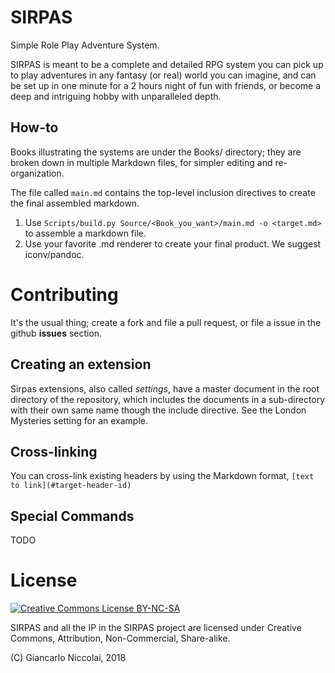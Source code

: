 # SIRPAS

Simple Role Play Adventure System. 

SIRPAS is meant to be a complete and detailed RPG system you can pick up
to play adventures in any fantasy (or real) world you can imagine, and can be
set up in one minute for a 2 hours night of fun with friends, or become a deep and
intriguing hobby with unparalleled depth.

## How-to

Books illustrating the systems are under the Books/ directory; they are broken down
in multiple Markdown files, for simpler editing and re-organization.

The file called `main.md` contains the top-level
inclusion directives to create the final assembled markdown.

1. Use `Scripts/build.py Source/<Book_you_want>/main.md -o <target.md>` to assemble a
markdown file.
1. Use your favorite .md renderer to create your final product. We suggest iconv/pandoc.

# Contributing

It's the usual thing; create a fork and file a pull request, or file a issue in the github 
**issues** section.

## Creating an extension

Sirpas extensions, also called *settings*, have a master document in the root directory of the
repository, which includes the documents in a sub-directory with their own same name though
the include directive. See the London Mysteries setting for an example.

## Cross-linking

You can cross-link existing headers by using the Markdown format, `[text to link](#target-header-id)`

## Special Commands

TODO

# License

[![Creative Commons License BY-NC-SA](https://i.creativecommons.org/l/by-nc-sa/4.0/88x31.png)](http://creativecommons.org/licenses/by-nc-sa/4.0/)

SIRPAS and all the IP in the SIRPAS project are licensed under 
Creative Commons, Attribution, Non-Commercial, Share-alike.

(C) Giancarlo Niccolai, 2018
